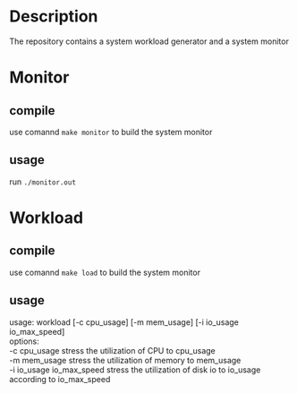 # Description
The repository contains a system workload generator and a system monitor  


# Monitor  

## compile
use comannd `make monitor` to build the system monitor

## usage
run `./monitor.out`

# Workload  

## compile
use comannd `make load` to build the system monitor

## usage
usage: workload [-c cpu_usage] [-m mem_usage] [-i io_usage io_max_speed]  
  options:  
    -c cpu_usage			stress the utilization of CPU to cpu_usage  
    -m mem_usage			stress the utilization of memory to mem_usage  
    -i io_usage io_max_speed		stress the utilization of disk io to io_usage according to io_max_speed  


